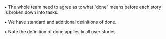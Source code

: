 • The whole team need to agree as to what ”done” means before each story is broken down into tasks.

• We have standard and additional definitions of done.

• Note the definition of done applies to all user stories.
